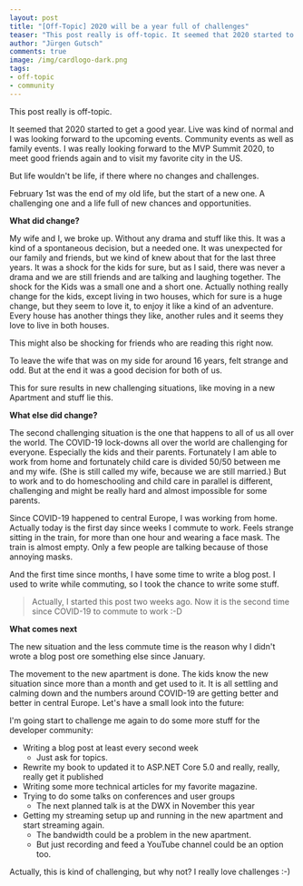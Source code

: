 ```yaml
---
layout: post
title: "[Off-Topic] 2020 will be a year full of challenges"
teaser: "This post really is off-topic. It seemed that 2020 started to get a good year. Live was kind of normal and I was looking forward to the upcoming events. But life wouldn't be life, if there where no changes and challenges."
author: "Jürgen Gutsch"
comments: true
image: /img/cardlogo-dark.png
tags: 
- off-topic
- community
---
```


This post really is off-topic. 

It seemed that 2020 started to get a good year. Live was kind of normal and I was looking forward to the upcoming events. Community events as well as family events. I was really looking forward to the MVP Summit 2020, to meet good friends again and to visit my favorite city in the US.

But life wouldn't be life, if there where no changes and challenges.

February 1st was the end of my old life, but the start of a new one. A challenging one and a life full of new chances and opportunities.

**What did change?**

My wife and I, we broke up. Without any drama and stuff like this. It was a kind of a spontaneous decision, but a needed one. It was unexpected for our family and friends, but we kind of knew about that for the last three years. It was a shock for the kids for sure, but as I said, there was never a drama and we are still friends and are talking and laughing together. The shock for the Kids was a small one and a short one. Actually nothing really change for the kids, except living in two houses, which for sure is a huge change, but they seem to love it, to enjoy it like a kind of an adventure. Every house has another things they like, another rules and it seems they love to live in both houses. 

This might also be shocking for friends who are reading this right now. 

To leave the wife that was on my side for around 16 years, felt strange and odd. But at the end it was a good decision for both of us. 

This for sure results in new challenging situations, like moving in a new Apartment and stuff lie this.

**What else did change?**

The second challenging situation is the one that happens to all of us all over the world. The COVID-19 lock-downs all over the world are challenging for everyone. Especially the kids and their parents. Fortunately I am able to work from home and fortunately child care is divided 50/50 between me and my wife. (She is still called my wife, because we are still married.) But to work and to do homeschooling and child care in parallel is different, challenging and might be really hard and almost impossible for some parents. 

Since COVID-19 happened to central Europe, I was working from home. Actually today is the first day since weeks I commute to work. Feels strange sitting in the train, for more than one hour and wearing a face mask. The train is almost empty. Only a few people are talking because of those annoying masks.

And the first time since months, I have some time to write a blog post. I used to write while commuting, so I took the chance to write some stuff.

> Actually, I started this post two weeks ago. Now it is the second time since COVID-19 to commute to work :-D 

**What comes next**

The new situation and the less commute time is the reason why I didn't wrote a blog post ore something else since January. 

The movement to the new apartment is done. The kids know the new situation since more than a month and get used to it. It is all settling and calming down and the numbers around COVID-19 are getting better and better in central Europe. Let's have a small look into the future: 

I'm going start to challenge me again to do some more stuff for the developer community:

* Writing a blog post at least every second week
  * Just ask for topics.
* Rewrite my book to updated it to ASP.NET Core 5.0 and really, really, really get it published
* Writing some more technical articles for my favorite magazine.
* Trying to do some talks on conferences and user groups
  * The next planned talk is at the DWX in November this year
* Getting my streaming setup up and running in the new apartment and start streaming again.
  * The bandwidth could be a problem in the new apartment.
  * But just recording and feed a YouTube channel could be an option too.

Actually, this is kind of challenging, but why not? I really love challenges :-) 